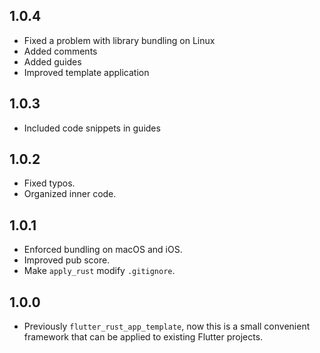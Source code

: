 ## 1.0.4

- Fixed a problem with library bundling on Linux
- Added comments
- Added guides
- Improved template application

## 1.0.3

- Included code snippets in guides

## 1.0.2

- Fixed typos.
- Organized inner code.

## 1.0.1

- Enforced bundling on macOS and iOS.
- Improved pub score.
- Make `apply_rust` modify `.gitignore`.

## 1.0.0

- Previously `flutter_rust_app_template`, now this is a small convenient framework that can be applied to existing Flutter projects.
